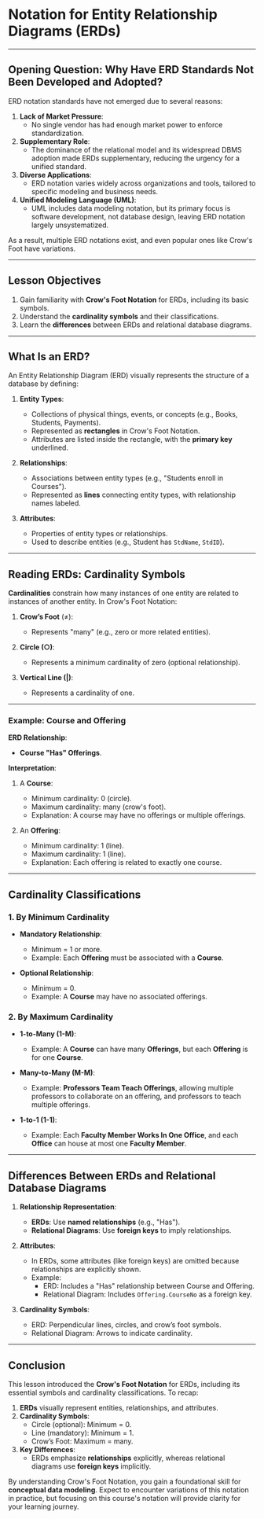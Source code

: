 # Notation for Entity Relationship Diagrams (ERDs)

---

## Opening Question: Why Have ERD Standards Not Been Developed and Adopted?

ERD notation standards have not emerged due to several reasons:

1. **Lack of Market Pressure**:
   - No single vendor has had enough market power to enforce standardization.
2. **Supplementary Role**:
   - The dominance of the relational model and its widespread DBMS adoption made ERDs supplementary, reducing the urgency for a unified standard.
3. **Diverse Applications**:
   - ERD notation varies widely across organizations and tools, tailored to specific modeling and business needs.
4. **Unified Modeling Language (UML)**:
   - UML includes data modeling notation, but its primary focus is software development, not database design, leaving ERD notation largely unsystematized.

As a result, multiple ERD notations exist, and even popular ones like Crow's Foot have variations.

---

## Lesson Objectives

1. Gain familiarity with **Crow's Foot Notation** for ERDs, including its basic symbols.
2. Understand the **cardinality symbols** and their classifications.
3. Learn the **differences** between ERDs and relational database diagrams.

---

## What Is an ERD?

An Entity Relationship Diagram (ERD) visually represents the structure of a database by defining:
1. **Entity Types**:
   - Collections of physical things, events, or concepts (e.g., Books, Students, Payments).
   - Represented as **rectangles** in Crow's Foot Notation.
   - Attributes are listed inside the rectangle, with the **primary key** underlined.

2. **Relationships**:
   - Associations between entity types (e.g., "Students enroll in Courses").
   - Represented as **lines** connecting entity types, with relationship names labeled.

3. **Attributes**:
   - Properties of entity types or relationships.
   - Used to describe entities (e.g., Student has `StdName`, `StdID`).

---

## Reading ERDs: Cardinality Symbols

**Cardinalities** constrain how many instances of one entity are related to instances of another entity. In Crow's Foot Notation:

1. **Crow’s Foot** (≠):
   - Represents "many" (e.g., zero or more related entities).

2. **Circle (○)**:
   - Represents a minimum cardinality of zero (optional relationship).

3. **Vertical Line (|)**:
   - Represents a cardinality of one.

---

### Example: Course and Offering

**ERD Relationship**:
- **Course "Has" Offerings**.

**Interpretation**:
1. A **Course**:
   - Minimum cardinality: 0 (circle).
   - Maximum cardinality: many (crow's foot).
   - Explanation: A course may have no offerings or multiple offerings.
   
2. An **Offering**:
   - Minimum cardinality: 1 (line).
   - Maximum cardinality: 1 (line).
   - Explanation: Each offering is related to exactly one course.

---

## Cardinality Classifications

### 1. **By Minimum Cardinality**
- **Mandatory Relationship**:
  - Minimum = 1 or more.
  - Example: Each **Offering** must be associated with a **Course**.
  
- **Optional Relationship**:
  - Minimum = 0.
  - Example: A **Course** may have no associated offerings.

### 2. **By Maximum Cardinality**
- **1-to-Many (1-M)**:
  - Example: A **Course** can have many **Offerings**, but each **Offering** is for one **Course**.
  
- **Many-to-Many (M-M)**:
  - Example: **Professors Team Teach Offerings**, allowing multiple professors to collaborate on an offering, and professors to teach multiple offerings.
  
- **1-to-1 (1-1)**:
  - Example: Each **Faculty Member Works In One Office**, and each **Office** can house at most one **Faculty Member**.

---

## Differences Between ERDs and Relational Database Diagrams

1. **Relationship Representation**:
   - **ERDs**: Use **named relationships** (e.g., "Has").
   - **Relational Diagrams**: Use **foreign keys** to imply relationships.

2. **Attributes**:
   - In ERDs, some attributes (like foreign keys) are omitted because relationships are explicitly shown.
   - Example:
     - ERD: Includes a "Has" relationship between Course and Offering.
     - Relational Diagram: Includes `Offering.CourseNo` as a foreign key.

3. **Cardinality Symbols**:
   - ERD: Perpendicular lines, circles, and crow’s foot symbols.
   - Relational Diagram: Arrows to indicate cardinality.

---

## Conclusion

This lesson introduced the **Crow's Foot Notation** for ERDs, including its essential symbols and cardinality classifications. To recap:
1. **ERDs** visually represent entities, relationships, and attributes.
2. **Cardinality Symbols**:
   - Circle (optional): Minimum = 0.
   - Line (mandatory): Minimum = 1.
   - Crow’s Foot: Maximum = many.
3. **Key Differences**:
   - ERDs emphasize **relationships** explicitly, whereas relational diagrams use **foreign keys** implicitly.

By understanding Crow's Foot Notation, you gain a foundational skill for **conceptual data modeling**. Expect to encounter variations of this notation in practice, but focusing on this course's notation will provide clarity for your learning journey.
